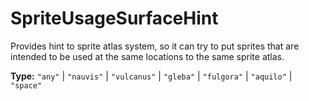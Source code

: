 # SpriteUsageSurfaceHint

Provides hint to sprite atlas system, so it can try to put sprites that are intended to be used at the same locations to the same sprite atlas.

**Type:** `"any"` | `"nauvis"` | `"vulcanus"` | `"gleba"` | `"fulgora"` | `"aquilo"` | `"space"`

